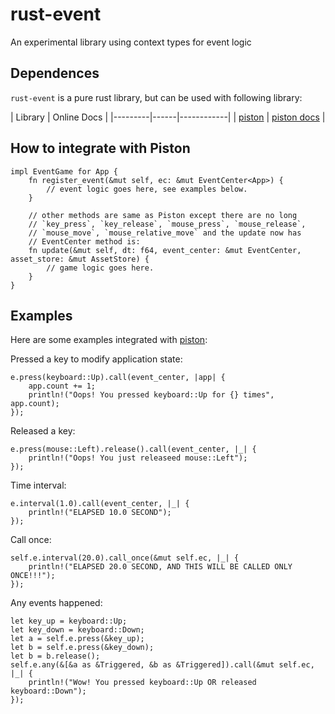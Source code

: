 
rust-event
==========

An experimental library using context types for event logic

Dependences
-----------
`rust-event` is a pure rust library, but can be used with following library:

| Library | Online Docs |
|---------|------|------------|
| [piston](https://github.com/PistonDevelopers/piston) | [piston docs](http://pistondevelopers.github.io/docs/piston/piston/) |

How to integrate with Piston
----------------------------
```
impl EventGame for App {
    fn register_event(&mut self, ec: &mut EventCenter<App>) {
        // event logic goes here, see examples below.
    }

    // other methods are same as Piston except there are no long
    // `key_press`, `key_release`, `mouse_press`, `mouse_release`,
    // `mouse_move`, `mouse_relative_move` and the update now has
    // EventCenter method is:
    fn update(&mut self, dt: f64, event_center: &mut EventCenter, asset_store: &mut AssetStore) {
        // game logic goes here.
    }
}
```

Examples
--------

Here are some examples integrated with [piston](https://github.com/PistonDevelopers/piston):

Pressed a key to modify application state:
```
e.press(keyboard::Up).call(event_center, |app| {
    app.count += 1;
    println!("Oops! You pressed keyboard::Up for {} times", app.count);
});
```

Released a key:
```
e.press(mouse::Left).release().call(event_center, |_| {
    println!("Oops! You just releaseed mouse::Left");
});
```

Time interval:
```
e.interval(1.0).call(event_center, |_| {
    println!("ELAPSED 10.0 SECOND");
});
```

Call once:
```
self.e.interval(20.0).call_once(&mut self.ec, |_| {
    println!("ELAPSED 20.0 SECOND, AND THIS WILL BE CALLED ONLY ONCE!!!");
});
```

Any events happened:
```
let key_up = keyboard::Up;
let key_down = keyboard::Down;
let a = self.e.press(&key_up);
let b = self.e.press(&key_down);
let b = b.release();
self.e.any(&[&a as &Triggered, &b as &Triggered]).call(&mut self.ec, |_| {
    println!("Wow! You pressed keyboard::Up OR released keyboard::Down");
});
```

